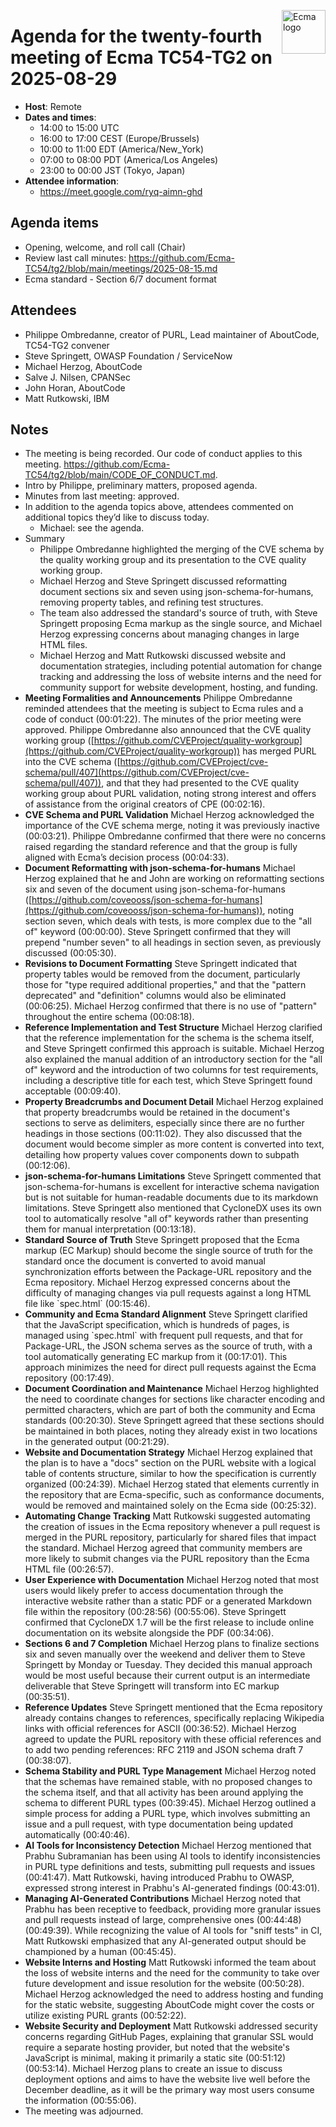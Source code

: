 <img src="https://tc54.org/images/ecma.svg" align="right" height="70" alt="Ecma logo" /> <!-- markdownlint-disable-line MD041 -->

# Agenda for the twenty-fourth meeting of Ecma TC54-TG2 on 2025-08-29

- **Host**: Remote
- **Dates and times**:
    - 14:00 to 15:00 UTC
    - 16:00 to 17:00 CEST (Europe/Brussels)
    - 10:00 to 11:00 EDT (America/New_York)
    - 07:00 to 08:00 PDT (America/Los Angeles)
    - 23:00 to 00:00 JST (Tokyo, Japan)
- **Attendee information**:
    - https://meet.google.com/ryq-aimn-ghd

## Agenda items
- Opening, welcome, and roll call (Chair)
- Review last call minutes: https://github.com/Ecma-TC54/tg2/blob/main/meetings/2025-08-15.md
- Ecma standard - Section 6/7 document format

## Attendees
- Philippe Ombredanne, creator of PURL, Lead maintainer of AboutCode, TC54-TG2 convener
- Steve Springett, OWASP Foundation / ServiceNow
- Michael Herzog, AboutCode
- Salve J. Nilsen, CPANSec
- John Horan, AboutCode
- Matt Rutkowski, IBM

## Notes
- The meeting is being recorded.  Our code of conduct applies to this meeting.  https://github.com/Ecma-TC54/tg2/blob/main/CODE_OF_CONDUCT.md.
- Intro by Philippe, preliminary matters, proposed agenda.
- Minutes from last meeting: approved.
- In addition to the agenda topics above, attendees commented on additional topics they’d like to discuss today.
    - Michael: see the agenda.
- Summary
  - Philippe Ombredanne highlighted the merging of the CVE schema by the quality working group and its presentation to the CVE quality working group.
  - Michael Herzog and Steve Springett discussed reformatting document sections six and seven using json-schema-for-humans, removing property tables, and refining test structures.
  - The team also addressed the standard's source of truth, with Steve Springett proposing Ecma markup as the single source, and Michael Herzog expressing concerns about managing changes in large HTML files.
  - Michael Herzog and Matt Rutkowski discussed website and documentation strategies, including potential automation for change tracking and addressing the loss of website interns and the need for community support for website development, hosting, and funding.
- **Meeting Formalities and Announcements** Philippe Ombredanne reminded attendees that the meeting is subject to Ecma rules and a code of conduct (00:01:22). The minutes of the prior meeting were approved.  Philippe Ombredanne also announced that the CVE quality working group ([https://github.com/CVEProject/quality-workgroup](https://github.com/CVEProject/quality-workgroup)) has merged PURL into the CVE schema ([https://github.com/CVEProject/cve-schema/pull/407](https://github.com/CVEProject/cve-schema/pull/407)), and that they had presented to the CVE quality working group about PURL validation, noting strong interest and offers of assistance from the original creators of CPE (00:02:16).
- **CVE Schema and PURL Validation** Michael Herzog acknowledged the importance of the CVE schema merge, noting it was previously inactive (00:03:21). Philippe Ombredanne confirmed that there were no concerns raised regarding the standard reference and that the group is fully aligned with Ecma’s decision process (00:04:33).
- **Document Reformatting with json-schema-for-humans** Michael Herzog explained that he and John are working on reformatting sections six and seven of the document using json-schema-for-humans ([https://github.com/coveooss/json-schema-for-humans](https://github.com/coveooss/json-schema-for-humans)), noting section seven, which deals with tests, is more complex due to the "all of" keyword (00:00:00). Steve Springett confirmed that they will prepend "number seven" to all headings in section seven, as previously discussed (00:05:30).
- **Revisions to Document Formatting** Steve Springett indicated that property tables would be removed from the document, particularly those for "type required additional properties," and that the "pattern deprecated" and "definition" columns would also be eliminated (00:06:25). Michael Herzog confirmed that there is no use of "pattern" throughout the entire schema (00:08:18).
- **Reference Implementation and Test Structure** Michael Herzog clarified that the reference implementation for the schema is the schema itself, and Steve Springett confirmed this approach is suitable. Michael Herzog also explained the manual addition of an introductory section for the "all of" keyword and the introduction of two columns for test requirements, including a descriptive title for each test, which Steve Springett found acceptable (00:09:40).
- **Property Breadcrumbs and Document Detail** Michael Herzog explained that property breadcrumbs would be retained in the document's sections to serve as delimiters, especially since there are no further headings in those sections (00:11:02). They also discussed that the document would become simpler as more content is converted into text, detailing how property values cover components down to subpath (00:12:06).
- **json-schema-for-humans Limitations** Steve Springett commented that json-schema-for-humans is excellent for interactive schema navigation but is not suitable for human-readable documents due to its markdown limitations. Steve Springett also mentioned that CycloneDX uses its own tool to automatically resolve "all of" keywords rather than presenting them for manual interpretation (00:13:18).
- **Standard Source of Truth** Steve Springett proposed that the Ecma markup (EC Markup) should become the single source of truth for the standard once the document is converted to avoid manual synchronization efforts between the Package-URL repository and the Ecma repository. Michael Herzog expressed concerns about the difficulty of managing changes via pull requests against a long HTML file like \`spec.html\` (00:15:46).
- **Community and Ecma Standard Alignment** Steve Springett clarified that the JavaScript specification, which is hundreds of pages, is managed using \`spec.html\` with frequent pull requests, and that for Package-URL, the JSON schema serves as the source of truth, with a tool automatically generating EC markup from it (00:17:01). This approach minimizes the need for direct pull requests against the Ecma repository (00:17:49).
- **Document Coordination and Maintenance** Michael Herzog highlighted the need to coordinate changes for sections like character encoding and permitted characters, which are part of both the community and Ecma standards (00:20:30). Steve Springett agreed that these sections should be maintained in both places, noting they already exist in two locations in the generated output (00:21:29).
- **Website and Documentation Strategy** Michael Herzog explained that the plan is to have a "docs" section on the PURL website with a logical table of contents structure, similar to how the specification is currently organized (00:24:39). Michael Herzog stated that elements currently in the repository that are Ecma-specific, such as conformance documents, would be removed and maintained solely on the Ecma side (00:25:32).
- **Automating Change Tracking** Matt Rutkowski suggested automating the creation of issues in the Ecma repository whenever a pull request is merged in the PURL repository, particularly for shared files that impact the standard. Michael Herzog agreed that community members are more likely to submit changes via the PURL repository than the Ecma HTML file (00:26:57).
- **User Experience with Documentation** Michael Herzog noted that most users would likely prefer to access documentation through the interactive website rather than a static PDF or a generated Markdown file within the repository (00:28:56) (00:55:06). Steve Springett confirmed that CycloneDX 1.7 will be the first release to include online documentation on its website alongside the PDF (00:34:06).
- **Sections 6 and 7 Completion** Michael Herzog plans to finalize sections six and seven manually over the weekend and deliver them to Steve Springett by Monday or Tuesday. They decided this manual approach would be most useful because their current output is an intermediate deliverable that Steve Springett will transform into EC markup (00:35:51).
- **Reference Updates** Steve Springett mentioned that the Ecma repository already contains changes to references, specifically replacing Wikipedia links with official references for ASCII (00:36:52). Michael Herzog agreed to update the PURL repository with these official references and to add two pending references: RFC 2119 and JSON schema draft 7 (00:38:07).
- **Schema Stability and PURL Type Management** Michael Herzog noted that the schemas have remained stable, with no proposed changes to the schema itself, and that all activity has been around applying the schema to different PURL types (00:39:45). Michael Herzog outlined a simple process for adding a PURL type, which involves submitting an issue and a pull request, with type documentation being updated automatically (00:40:46).
- **AI Tools for Inconsistency Detection** Michael Herzog mentioned that Prabhu Subramanian has been using AI tools to identify inconsistencies in PURL type definitions and tests, submitting pull requests and issues (00:41:47). Matt Rutkowski, having introduced Prabhu to OWASP, expressed strong interest in Prabhu's AI-generated findings (00:43:01).
- **Managing AI-Generated Contributions** Michael Herzog noted that Prabhu has been receptive to feedback, providing more granular issues and pull requests instead of large, comprehensive ones (00:44:48) (00:49:39). While recognizing the value of AI tools for "sniff tests" in CI, Matt Rutkowski emphasized that any AI-generated output should be championed by a human (00:45:45).
- **Website Interns and Hosting** Matt Rutkowski informed the team about the loss of website interns and the need for the community to take over future development and issue resolution for the website (00:50:28). Michael Herzog acknowledged the need to address hosting and funding for the static website, suggesting AboutCode might cover the costs or utilize existing PURL grants (00:52:22).
- **Website Security and Deployment** Matt Rutkowski addressed security concerns regarding GitHub Pages, explaining that granular SSL would require a separate hosting provider, but noted that the website's JavaScript is minimal, making it primarily a static site (00:51:12) (00:53:14). Michael Herzog plans to create an issue to discuss deployment options and aims to have the website live well before the December deadline, as it will be the primary way most users consume the information (00:55:06).
- The meeting was adjourned.
